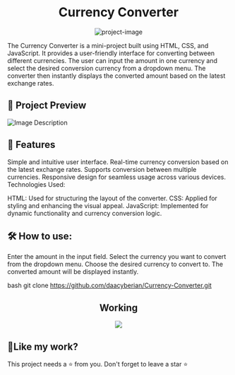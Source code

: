 <h1 align="center" id="title">Currency Converter</h1>

<p align="center"><img src="https://imgur.com/6SB1rCF.jpg" alt="project-image"></p>

<p>The Currency Converter is a mini-project built using HTML, CSS, and JavaScript. It provides a user-friendly interface for converting between different currencies. The user can input the amount in one currency and select the desired conversion currency from a dropdown menu. The converter then instantly displays the converted amount based on the latest exchange rates.
<p/> 


<h2>🔎 Project Preview</h2>


<img src="https://imgur.com/4VQQewm.jpg" alt="Image Description">

<h2>🧐 Features</h2>

Simple and intuitive user interface.
Real-time currency conversion based on the latest exchange rates.
Supports conversion between multiple currencies.
Responsive design for seamless usage across various devices.
Technologies Used:

HTML: Used for structuring the layout of the converter.
CSS: Applied for styling and enhancing the visual appeal.
JavaScript: Implemented for dynamic functionality and currency conversion logic.

<h2>🛠 How to use:</h2>

<p>Enter the amount in the input field.
Select the currency you want to convert from the dropdown menu.
Choose the desired currency to convert to.
The converted amount will be displayed instantly.
</p>

bash
    git clone https://github.com/daacyberian/Currency-Converter.git

<h2 align="center">Working </h2>

<p align="center"><img src="https://imgur.com/mcGMYsY.jpg"></p>

<h2>💖Like my work?</h2>

This project needs a ⭐ from you. Don't forget to leave a star ⭐
